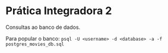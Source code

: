 # Prática Integradora 2
Consultas ao banco de dados.

Para popular o banco:
`psql -U <username> -d <database> -a -f postgres_movies_db.sql`
